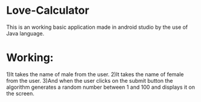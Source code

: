 # Love-Calculator
This is an working basic application made in android studio by the use of Java language.
# Working:
1)It takes the name of male from the user.
2)It takes the name of female from the user.
3)And when the user clicks on the submit button the algorithm generates a random number between 1 and 100 and displays it on the screen.
